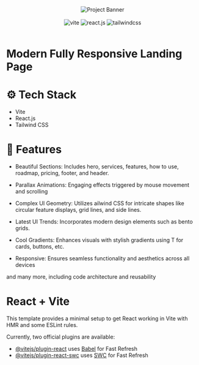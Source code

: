 <div align="center">
  <img src="https://i.ibb.co/Kqdv8j1/Image-from.png" alt="Project Banner">
  <br /><br />
    <div>
      <img src="https://img.shields.io/badge/-Vite-black?style=for-the-badge&logoColor=white&logo=vite&color=646CFF" alt="vite" />
      <img src="https://img.shields.io/badge/-React_JS-black?style=for-the-badge&logoColor=white&logo=react&color=61DAFB" alt="react.js" />
      <img src="https://img.shields.io/badge/-Tailwind_CSS-black?style=for-the-badge&logoColor=white&logo=tailwindcss&color=06B6D4" alt="tailwindcss" />
    </div>
    <br />
</div>




# Modern Fully Responsive Landing Page

# ⚙️ Tech Stack
- Vite
- React.js
- Tailwind CSS
  
# 🔋 Features

- Beautiful Sections: Includes hero, services, features, how to use, roadmap, pricing, footer, and header.

- Parallax Animations: Engaging effects triggered by mouse movement and scrolling

- Complex UI Geometry: Utilizes ailwind CSS for intricate shapes like circular feature displays, grid lines, and side lines.

- Latest UI Trends: Incorporates modern design elements such as bento grids.

- Cool Gradients: Enhances visuals with stylish gradients using T for cards, buttons, etc.

- Responsive: Ensures seamless functionality and aesthetics across all devices

and many more, including code architecture and reusability



# React + Vite

This template provides a minimal setup to get React working in Vite with HMR and some ESLint rules.

Currently, two official plugins are available:

- [@vitejs/plugin-react](https://github.com/vitejs/vite-plugin-react/blob/main/packages/plugin-react/README.md) uses [Babel](https://babeljs.io/) for Fast Refresh
- [@vitejs/plugin-react-swc](https://github.com/vitejs/vite-plugin-react-swc) uses [SWC](https://swc.rs/) for Fast Refresh
